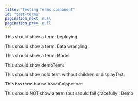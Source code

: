 ```yaml
---
title: "Testing Terms component"
id: "test-terms"
pagination_next: null
pagination_prev: null
---
```


This should show a term: <Term id="deploying">Deploying</Term>

This should show a term: <Term id="data-wrangling">Data wrangling</Term>

This should show a term: <Term id="model">Model</Term>

This should show demoTerm: <Term id="demoTerm" />

This should show noId term without children or displayText: <Term id="noId" />

This has term but no hoverSnippet set: <Term id="noHoverSnippet" />

This should NOT show a term (but should fail gracefully): <Term id="demo">Demo</Term>
